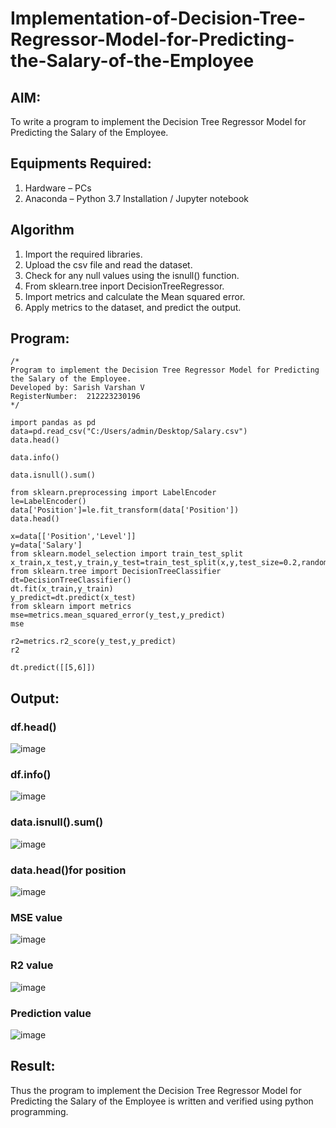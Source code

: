 # Implementation-of-Decision-Tree-Regressor-Model-for-Predicting-the-Salary-of-the-Employee

## AIM:
To write a program to implement the Decision Tree Regressor Model for Predicting the Salary of the Employee.

## Equipments Required:
1. Hardware – PCs
2. Anaconda – Python 3.7 Installation / Jupyter notebook

## Algorithm
1. Import the required libraries. 
2. Upload the csv file and read the dataset. 
3. Check for any null values using the isnull() function.
4. From sklearn.tree inport DecisionTreeRegressor.
5. Import metrics and calculate the Mean squared error.
6. Apply metrics to the dataset, and predict the output.

## Program:
```
/*
Program to implement the Decision Tree Regressor Model for Predicting the Salary of the Employee.
Developed by: Sarish Varshan V
RegisterNumber:  212223230196
*/
```
```
import pandas as pd
data=pd.read_csv("C:/Users/admin/Desktop/Salary.csv")
data.head()
```
```
data.info()
```
```
data.isnull().sum()
```
```
from sklearn.preprocessing import LabelEncoder
le=LabelEncoder()
data['Position']=le.fit_transform(data['Position'])
data.head()
```
```
x=data[['Position','Level']]
y=data['Salary']
from sklearn.model_selection import train_test_split
x_train,x_test,y_train,y_test=train_test_split(x,y,test_size=0.2,random_state=2)
from sklearn.tree import DecisionTreeClassifier
dt=DecisionTreeClassifier()
dt.fit(x_train,y_train)
y_predict=dt.predict(x_test)
from sklearn import metrics
mse=metrics.mean_squared_error(y_test,y_predict)
mse
```
```
r2=metrics.r2_score(y_test,y_predict)
r2
```
```
dt.predict([[5,6]])
```


## Output:
### df.head()
![image](https://github.com/sarishvarshan/Implementation-of-Decision-Tree-Regressor-Model-for-Predicting-the-Salary-of-the-Employee/assets/152167665/c12c257c-aa79-4f61-8080-20dfdfbe2fc6)
### df.info()
![image](https://github.com/sarishvarshan/Implementation-of-Decision-Tree-Regressor-Model-for-Predicting-the-Salary-of-the-Employee/assets/152167665/6f592a33-f577-4e1c-917a-3fea7f5c0bac)
### data.isnull().sum()
![image](https://github.com/sarishvarshan/Implementation-of-Decision-Tree-Regressor-Model-for-Predicting-the-Salary-of-the-Employee/assets/152167665/bd5f18c8-5d22-49ea-b1c2-9c9e1148b6c1)
### data.head()for position
![image](https://github.com/sarishvarshan/Implementation-of-Decision-Tree-Regressor-Model-for-Predicting-the-Salary-of-the-Employee/assets/152167665/bf06b81b-dee7-45a1-bf84-80e2490d53a5)
### MSE value
![image](https://github.com/sarishvarshan/Implementation-of-Decision-Tree-Regressor-Model-for-Predicting-the-Salary-of-the-Employee/assets/152167665/c152a51e-e4ae-44cd-b53e-d980fd435772)
### R2 value
![image](https://github.com/sarishvarshan/Implementation-of-Decision-Tree-Regressor-Model-for-Predicting-the-Salary-of-the-Employee/assets/152167665/70bd8fe4-ba3b-4e3c-9e6f-564210bbbbe4)
### Prediction value
![image](https://github.com/sarishvarshan/Implementation-of-Decision-Tree-Regressor-Model-for-Predicting-the-Salary-of-the-Employee/assets/152167665/271c7d35-79e1-4ecb-a181-fe92cc5a0dd5)











## Result:
Thus the program to implement the Decision Tree Regressor Model for Predicting the Salary of the Employee is written and verified using python programming.
